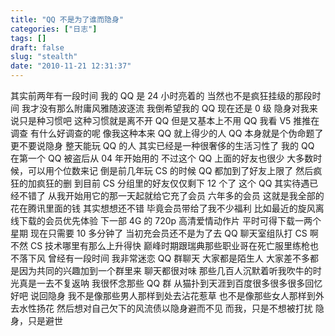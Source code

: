 ```yaml
---
title: "QQ 不是为了谁而隐身"
categories: ["日志"]
tags: []
draft: false
slug: "stealth"
date: "2010-11-21 12:31:37"
---
```


其实前两年有一段时间
我的 QQ 是 24 小时亮着的
当然也不是疯狂挂级的那段时间
我才没有那么附庸风雅随波逐流
我倒希望我的 QQ 现在还是 0 级
隐身对我来说只是种习惯吧
这种习惯就是离不开 QQ 但是又基本上不用 QQ
我看 V5 推推在调查
有什么好调查的呢
像我这种本来 QQ 就上得少的人
QQ 本身就是个伪命题了
更不要说隐身
整天能玩 QQ 的人
其实已经是一种很奢侈的生活习性了
我的 QQ 在第一个 QQ 被盗后从 04 年开始用的
不过这个 QQ 上面的好友也很少
大多数时候，可以用个位数来记
倒是前几年玩 CS 的时候
QQ 都加到了好友上限了
然后疯狂的加疯狂的删
到目前 CS 分组里的好友仅仅剩下 12 个了
这个 QQ 其实待遇已经不错了
从我开始用它的那一天起就给它充了会员
六年多的会员
这就是我全部的花在腾讯里面的钱
其实想想还不错
毕竟会员带给了我不少福利
比如最近的旋风离线下载的会员优先体验
下一部 4G 的 720p 高清爱情动作片
平时可得下载一两个星期
现在只需要 10 多分钟了
当初充会员还不是为了去 QQ 聊天室组队打 CS 啊
不然 CS 技术哪里有那么上升得快
巅峰时期跟瑞典那些职业哥在死亡服里练枪也不落下风
曾经有一段时间
我非常迷恋 QQ 群聊天
大家都是陌生人
大家差不多都是因为共同的兴趣加到一个群里来
聊天都很对味
那些几百人沉默着听我吹牛的时光真是一去不复返呐
我很怀念那些 QQ 群
从猫扑到天涯到百度很多很多很多回忆
好吧
说回隐身
我不是像那些男人那样到处去沾花惹草
也不是像那些女人那样到外去水性扬花
然后想对自己欠下的风流债以隐身避而不见
而我，只是不想被打扰
隐身，只是避世

